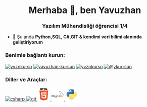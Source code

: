<h1 align="center">Merhaba 👋, ben Yavuzhan</h1>
<h3 align="center">Yazılım Mühendisliği öğrencisi 1/4</h3>

- 🌱 Şu anda **Python,SQL, C#,GIT & kendimi veri bilimi alanında geliştiriyorum**

<h3 align="left">Benimle bağlantı kurun:</h3>
<p align="left">
<a href="https://twitter .com/yvznkursn" target="blank"><img align="center" src="https://raw.githubusercontent.com/rahuldkjain/github-profile-readme-generator/master/src/images/icons/Social /twitter.svg" alt="yvznkursn" height="30" width="40" /></a>
<a href="https://linkedin.com/in/yavuzhan-kursun" target="blank"><img align="center" src="https://raw.githubusercontent.com/rahuldkjain/github-profile -readme-generator/master/src/images/icons/Social/linked-in-alt.svg" alt="yavuzhan-kursun" height="30" width="40" /></a> <a href
= "https://instagram.com/yvznkursn" target="blank"><img align="center" src="https://raw.githubusercontent.com/rahuldkjain/github-profile-readme-generator/master/src /images/icons/Social/instagram.svg" alt="yvznkursn" height="30" width="40" /></a>
<a href="https://medium.com/@ykurrsun" target= "blank"><img align="center" src="https://raw.githubusercontent.com/rahuldkjain/github-profile-readme-generator/master/src/images/icons/Social/medium.svg" alt="@ykurrsun" height="30" width="40" /></a>
</p>

<h3 align="left">Diller ve Araçlar:</h3>
<p align="left"> <a href="https://www.w3schools.com/cs/" target="_blank" rel="noreferrer"> <img src="https://raw.githubusercontent. com/devicons/devicon/master/icons/csharp/csharp-original.svg" alt="csharp" width="40" height="40"/> </a> <a href="https://git- scm.com/" target="_blank" rel="noreferrer"> <img src="https://www.vectorlogo.zone/logos/git-scm/git-scm-icon.svg" alt="git" width="40" height="40"/> </a> <a href="https://www.w3.org/html/" target="_blank" rel="noreferrer"> <img src=" https://raw.githubusercontent.com/devicons/devicon/master/icons/html5/html5-original-wordmark.svg" alt="html5" width="40" height="40"/> </a> <a href="https:// www.mysql.com/" target="_blank" rel="noreferrer"> <img src="https://raw.githubusercontent.com/devicons/devicon/master/icons/mysql/mysql-original-wordmark.svg " alt="mysql" width="40" height="40"/> </a> <a href="https://www.python.org" target="_blank" rel="noreferrer"> <img src="https://raw.githubusercontent.com/devicons/devicon/master/icons/python/python-original.svg" alt="python" width="40" height="40"/> </a> </p>


